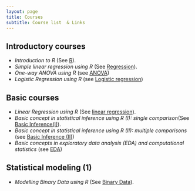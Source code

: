 ```yaml
---
layout: page
title: Courses
subtitle: Course list  & Links
---
```



Introductory courses
--------------------

-   *Introduction to R* (See [R](https://github.com/eR-Biostat/Courses/tree/master/Introductory%20Courses/Introduction%20to%20R)).
-   *Simple linear regression using R* (See [Regression](https://github.com/eR-Biostat/Courses/tree/master/Introductory%20Courses/Introduction%20to%20statistical%20modeling%20using%20R/Simple%20linear%20regression)).
-   *One-way ANOVA using R* (see [ANOVA](https://github.com/eR-Biostat/Courses/tree/master/Introductory%20Courses/Introduction%20to%20statistical%20modeling%20using%20R/One%20way%20ANOVA))
-   *Logistic Regression using R* (see [Logistic regression](https://github.com/eR-Biostat/Courses/tree/master/Introductory%20Courses/Introduction%20to%20statistical%20modeling%20using%20R/Logistic%20regression))

Basic courses
-------------

-   *Linear Regression using R* (See [linear regression](https://github.com/eR-Biostat/Courses/tree/master/Basic%20courses/Linear%20Regression%20using%20R)).
-   *Basic concept in statistical inference using R (I): single comparison*(See [Basic Inference(I)](https://github.com/eR-Biostat/Courses/tree/master/Basic%20courses/Basic%20concept%20of%20statistical%20inference%20using%20R%20-I)).
-   *Basic concept in statistical inference using R (II): multiple comparisons* (see [Basic Inference (II)](https://github.com/eR-Biostat/Courses/tree/master/Basic%20courses/Basic%20concept%20in%20statistical%20inference%20using%20R%20-II))
-   *Basic concepts in exploratory data analysis (EDA) and computational statistics* (see [EDA](https://github.com/eR-Biostat/Courses/tree/master/Basic%20courses/Basic%20concepts%20in%20exploratory%20data%20analysis%20-EDA-%20and%20computational%20statistics))


Statistical modeling (1)
-----------------------

-   *Modelling Binary Data using R* (See [Binary Data](https://github.com/eR-Biostat/Courses/tree/master/Statistical%20modeling%20(1)/Modelling%20Binary%20Data%20using%20R)).

